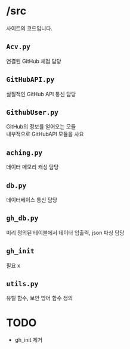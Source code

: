 # /src
사이트의 코드입니다.

## `Acv.py`
연결된 GitHub 체점 담당

## `GitHubAPI.py`
실질적인 GitHub API 통신 담당

## `GithubUser.py`
GitHub의 정보를 얻어오는 모듈<br>
내부적으로 GitHubAPI 모듈을 사요

## `aching.py`
데이터 메모리 캐싱 담당

## `db.py`
데이터베이스 통신 담당

## `gh_db.py`
미리 정의된 테이블에서 데이터 입출력, json 파싱 담당

## `gh_init`
필요 x

## `utils.py`
유틸 함수, 보안 방어 함수 정의

# TODO
- gh_init 제거

